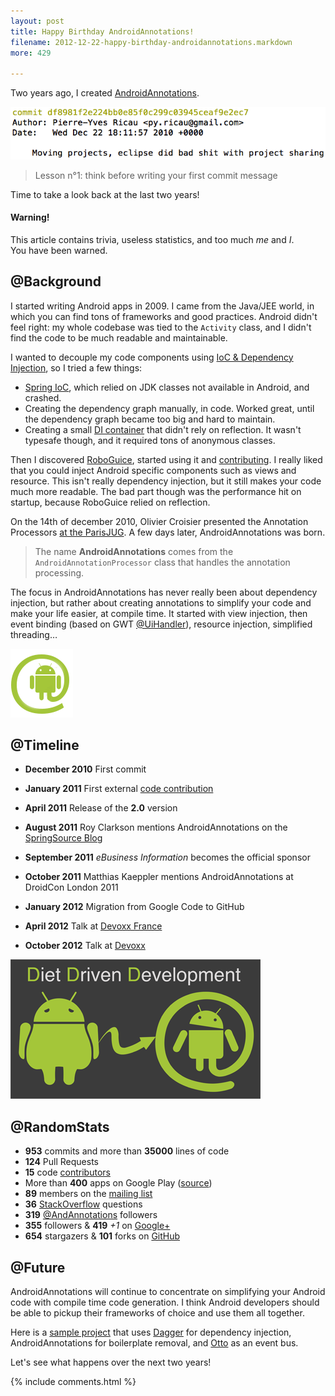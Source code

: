 ```yaml
---
layout: post
title: Happy Birthday AndroidAnnotations!
filename: 2012-12-22-happy-birthday-androidannotations.markdown
more: 429

---
```


Two years ago, I created [AndroidAnnotations](http://androidannotations.org). 

[![First commit](/static/blog_img/first_commit.png)](https://github.com/excilys/androidannotations/commit/df8981f2e224bb0e85f0c299c03945ceaf9e2ec7)

> Lesson n°1: think before writing your first commit message

Time to take a look back at the last two years!

<div class="alert alert-block">
  <h4>Warning!</h4>
  This article contains trivia, useless statistics, and too much <em>me</em> and <em>I</em>.<br />
You have been warned.
</div>

## @Background

I started writing Android apps in 2009. I came from the Java/JEE world, in which you can find tons of frameworks and good practices. Android didn't feel right: my whole codebase was tied to the `Activity` class, and I didn't find the code to be much readable and maintainable.

I wanted to decouple my code components using [IoC & Dependency Injection](http://en.wikipedia.org/wiki/Dependency_injection), so I tried a few things:

* [Spring IoC](http://en.wikipedia.org/wiki/Spring_Framework), which relied on JDK classes not available in Android, and crashed.
* Creating the dependency graph manually, in code. Worked great, until the dependency graph became too big and hard to maintain.
* Creating a small [DI container](http://code.google.com/p/yasdic/) that didn't rely on reflection. It wasn't typesafe though, and it required tons of anonymous classes.

Then I discovered [RoboGuice](http://roboguice.org), started using it and [contributing](https://github.com/emmby/roboguice/graphs/contributors). I really liked that you could inject Android specific components such as views and resource. This isn't really dependency injection, but it still makes your code much more readable. The bad part though was the performance hit on startup, because RoboGuice relied on reflection.

On the 14th of december 2010, Olivier Croisier presented the Annotation Processors [at the ParisJUG](http://www.parisjug.org/xwiki/bin/view/Meeting/20101214). A few days later, AndroidAnnotations was born.

> The name **AndroidAnnotations** comes from the `AndroidAnnotationProcessor` class that handles the annotation processing.

The focus in AndroidAnnotations has never really been about dependency injection, but rather about creating annotations to simplify your code and make your life easier, at compile time. It started with view injection, then event binding (based on GWT [@UiHandler](http://google-web-toolkit.googlecode.com/svn/javadoc/2.0/com/google/gwt/uibinder/client/UiHandler.html)), resource injection, simplified threading…

![AndroidAnnotations logo](/static/blog_img/logo.png)

## @Timeline

* **December 2010** First commit

* **January 2011** First external [code contribution](http://code.google.com/p/androidannotations/issues/detail?id=1)

* **April 2011** Release of the **2.0** version

* **August 2011** Roy Clarkson mentions AndroidAnnotations on the [SpringSource Blog](http://blog.springsource.com/2011/08/26/clean-code-with-android/)

* **September 2011** *eBusiness Information* becomes the official sponsor

* **October 2011** Matthias Kaeppler mentions AndroidAnnotations at DroidCon London 2011

* **January 2012** Migration from Google Code to GitHub

* **April 2012** Talk at [Devoxx France](http://www.parleys.com/#id=3259)

* **October 2012** Talk at [Devoxx](http://www.parleys.com/#id=3550)

![Diet Driven Development](/static/blog_img/ddd.png)

## @RandomStats

* **953** commits and more than **35000** lines of code
* **124** Pull Requests
* **15** code [contributors](https://github.com/excilys/androidannotations/graphs/contributors)
* More than **400** apps on Google Play ([source](http://www.appbrain.com/stats/libraries/details/android-annotations/androidannotations))
* **89** members on the [mailing list](http://groups.google.com/group/androidannotations)
* **36** [StackOverflow](http://stackoverflow.com/questions/tagged/android-annotations) questions
* **319** [@AndAnnotations](https://twitter.com/andannotations) followers
* **355** followers &amp; **419** *+1*  on [Google+](https://plus.google.com/u/0/106206799999983258245/posts)
* **654** stargazers &amp; **101** forks on [GitHub](https://github.com/excilys/androidannotations)


## @Future

AndroidAnnotations will continue to concentrate on simplifying your Android code with compile time code generation. I think Android developers should be able to pickup their frameworks of choice and use them all together.

Here is a [sample project](https://github.com/pyricau/CleanAndroidCode) that uses [Dagger](http://square.github.com/dagger/) for dependency injection, AndroidAnnotations for boilerplate removal, and [Otto](http://square.github.com/otto/) as an event bus.

Let's see what happens over the next two years!

{% include comments.html %}

<!--

To comment, copy and paste the following block

## [Nickname](http://website)
Comment

-->
